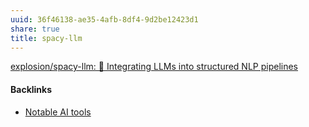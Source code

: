 ```yaml
---
uuid: 36f46138-ae35-4afb-8df4-9d2be12423d1
share: true
title: spacy-llm
---
```

[explosion/spacy-llm: 🦙 Integrating LLMs into structured NLP pipelines](https://github.com/explosion/spacy-llm)

#### Backlinks

* [Notable AI tools](/1f16e3ec-47c6-4f57-97a6-4ab3bbec3237)